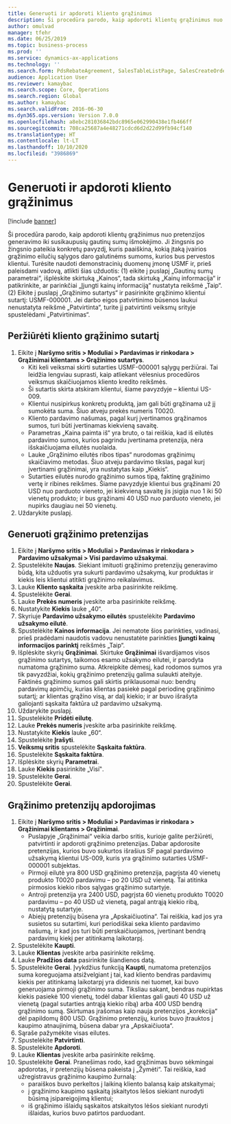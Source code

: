 ```yaml
---
title: Generuoti ir apdoroti kliento grąžinimus
description: Ši procedūra parodo, kaip apdoroti klientų grąžinimus nuo pretenzijos generavimo iki susikaupusių gautinų sumų išmokėjimo.
author: omulvad
manager: tfehr
ms.date: 06/25/2019
ms.topic: business-process
ms.prod: ''
ms.service: dynamics-ax-applications
ms.technology: ''
ms.search.form: PdsRebateAgreement, SalesTableListPage, SalesCreateOrder, SalesTable, MCRPriceHistory, SalesEditLines,  PdsRebateTableListPage, MCRBrokerWriteOffReason, MRCHierarchyAddCust, PdsItemRebateGroup, PdsRebate, PdsRebateProgramTMATable, PdsRebateTable, PdsRebateTableListPagePreviewPane, PdsRebateTrans, PdsRebateType_CustLookup
audience: Application User
ms.reviewer: kamaybac
ms.search.scope: Core, Operations
ms.search.region: Global
ms.author: kamaybac
ms.search.validFrom: 2016-06-30
ms.dyn365.ops.version: Version 7.0.0
ms.openlocfilehash: a8ebc281036842bdc8965e062990438e1fb466ff
ms.sourcegitcommit: 708ca25687a4e48271cdcd6d2d22d99fb94cf140
ms.translationtype: HT
ms.contentlocale: lt-LT
ms.lasthandoff: 10/10/2020
ms.locfileid: "3986869"
---
```

# <a name="generate-and-process-customer-rebates"></a>Generuoti ir apdoroti kliento grąžinimus

[!include [banner](../../includes/banner.md)]

Ši procedūra parodo, kaip apdoroti klientų grąžinimus nuo pretenzijos generavimo iki susikaupusių gautinų sumų išmokėjimo. Ji žingsnis po žingsnio pateikia konkretų pavyzdį, kuris paaiškina, kokią įtaką įvairios grąžinimo eilučių sąlygos daro galutinėms sumoms, kurios bus pervestos klientui. Turėsite naudoti demonstracinių duomenų įmonę USMF ir, prieš paleisdami vadovą, atlikti šias užduotis: (1) eikite į puslapį „Gautinų sumų parametrai“, išplėskite skirtuką „Kainos“, tada skirtuką „Kainų informacija“ ir patikrinkite, ar parinkčiai „Įjungti kainų informaciją“ nustatyta reikšmė „Taip“. (2) Eikite į puslapį „Grąžinimo sutartys“ ir pasirinkite grąžinimo klientui sutartį: USMF-000001. Jei darbo eigos patvirtinimo būsenos laukui nenustatyta reikšmė „Patvirtinta“, turite jį patvirtinti veiksmų srityje spustelėdami „Patvirtinimas“.


## <a name="review-a-customer-rebate-agreement"></a>Peržiūrėti kliento grąžinimo sutartį
1. Eikite į **Naršymo sritis > Moduliai > Pardavimas ir rinkodara > Grąžinimai klientams > Grąžinimo sutartys**.
    - Kiti keli veiksmai skirti sutarties USMF-000001 sąlygų peržiūrai. Tai leidžia lengviau suprasti, kaip atliekant vėlesnius procedūros veiksmus skaičiuojamos kliento kredito reikšmės.  
    - Ši sutartis skirta atskiram klientui, šiame pavyzdyje – klientui US-009.  
    - Klientui nusipirkus konkretų produktą, jam gali būti grąžinama už jį sumokėta suma. Šiuo atveju prekės numeris T0020.   
    - Kliento pardavimo našumas, pagal kurį įvertinamos grąžinamos sumos, turi būti įvertinamas kiekvieną savaitę.  
    - Parametras „Kaina paimta iš“ yra bruto, o tai reiškia, kad iš eilutės pardavimo sumos, kurios pagrindu įvertinama pretenzija, nėra išskaičiuojama eilutės nuolaida.  
    - Lauke „Grąžinimo eilutės ribos tipas“ nurodomas grąžinimų skaičiavimo metodas. Šiuo atveju pardavimo tikslas, pagal kurį įvertinami grąžinimai, yra nustatytas kaip „Kiekis“.   
    - Sutarties eilutės nurodo grąžinimo sumos tipą, faktinę grąžinimo vertę ir ribines reikšmes. Šiame pavyzdyje klientui bus grąžinami 20 USD nuo parduoto vieneto, jei kiekvieną savaitę jis įsigija nuo 1 iki 50 vienetų produkto; ir bus grąžinami 40 USD nuo parduoto vieneto, jei nupirks daugiau nei 50 vienetų.  
2. Uždarykite puslapį.

## <a name="generate-rebate-claims"></a>Generuoti grąžinimo pretenzijas
1. Eikite į **Naršymo sritis > Moduliai > Pardavimas ir rinkodara > Pardavimo užsakymai > Visi pardavimo užsakymai**.
2. Spustelėkite **Naujas**. Siekiant imituoti grąžinimo pretenzijų generavimo būdą, kita užduotis yra sukurti pardavimo užsakymą, kur produktas ir kiekis leis klientui atitikti grąžinimo reikalavimus.    
3. Lauke **Kliento sąskaita** įveskite arba pasirinkite reikšmę.
4. Spustelėkite **Gerai**.
5. Lauke **Prekės numeris** įveskite arba pasirinkite reikšmę.
6. Nustatykite **Kiekis** lauke „40“.
7. Skyriuje **Pardavimo užsakymo eilutės** spustelėkite **Pardavimo užsakymo eilutė**.
8. Spustelėkite **Kainos informacija**. Jei nematote šios parinkties, vadinasi, prieš pradėdami naudotis vadovu nenustatėte parinkties **Įjungti kainų informacijos parinktį** reikšmės „Taip“.     
9. Išplėskite skyrių **Grąžinimai**. Skirtuke **Grąžinimai** išvardijamos visos grąžinimo sutartys, taikomos esamo užsakymo eilutei, ir parodyta numatoma grąžinimo suma. Atkreipkite dėmesį, kad rodomos sumos yra tik pavyzdžiai, kokių grąžinimo pretenzijų galima sulaukti ateityje. Faktinės grąžinimo sumos gali skirtis priklausomai nuo: bendrų pardavimų apimčių, kurias klientas pasiekė pagal periodinę grąžinimo sutartį; ar klientas grąžino visą, ar dalį kiekio; ir ar buvo išrašyta galiojanti sąskaita faktūra už pardavimo užsakymą.
10. Uždarykite puslapį.
11. Spustelėkite **Pridėti eilutę**.
12. Lauke **Prekės numeris** įveskite arba pasirinkite reikšmę.
13. Nustatykite **Kiekis** lauke „60“.
14. Spustelėkite **Įrašyti**.
15. **Veiksmų sritis** spustelėkite **Sąskaita faktūra**.
16. Spustelėkite **Sąskaita faktūra**.
17. Išplėskite skyrių **Parametrai**.
18. Lauke **Kiekis** pasirinkite „Visi‟.
19. Spustelėkite **Gerai**.
20. Spustelėkite **Gerai**.

## <a name="process-rebate-claims"></a>Grąžinimo pretenzijų apdorojimas
1. Eikite į **Naršymo sritis > Moduliai > Pardavimas ir rinkodara > Grąžinimai klientams > Grąžinimai**.
    - Puslapyje „Grąžinimai“ veikia darbo sritis, kurioje galite peržiūrėti, patvirtinti ir apdoroti grąžinimo pretenzijas. Dabar apdorosite pretenzijas, kurios buvo sukurtos išrašius SF pagal pardavimo užsakymą klientui US-009, kuris yra grąžinimo sutarties USMF-000001 subjektas.   
    - Pirmoji eilutė yra 800 USD grąžinimo pretenzija, pagrįsta 40 vienetų produkto T0020 pardavimu – po 20 USD už vienetą. Tai atitinka pirmosios kiekio ribos sąlygas grąžinimo sutartyje.  
    - Antroji pretenzija yra 2400 USD, pagrįsta 60 vienetų produkto T0020 pardavimu – po 40 USD už vienetą, pagal antrąją kiekio ribą, nustatytą sutartyje.  
    - Abiejų pretenzijų būsena yra „Apskaičiuotina“. Tai reiškia, kad jos yra susietos su sutartimi, kuri periodiškai seka kliento pardavimo našumą, ir kad jos turi būti perskaičiuojamos, įvertinant bendrą pardavimų kiekį per atitinkamą laikotarpį.   
2. Spustelėkite **Kaupti**.
3. Lauke **Klientas** įveskite arba pasirinkite reikšmę.
4. Lauke **Pradžios data** pasirinkite šiandienos datą.
5. Spustelėkite **Gerai**. Įvykdžius funkciją **Kaupti**, numatoma pretenzijos suma koreguojama atsižvelgiant į tai, kad kliento bendras pardavimų kiekis per atitinkamą laikotarpį yra didesnis nei tuomet, kai buvo generuojama pirmoji grąžinimo suma. Tiksliau sakant, bendras nupirktas kiekis pasiekė 100 vienetų, todėl dabar klientas gali gauti 40 USD už vienetą (pagal sutarties antrąją kiekio ribą) arba 400 USD bendrą grąžinimo sumą. Skirtumas įrašomas kaip nauja pretenzijos „korekcija“ dėl papildomų 800 USD. Grąžinimo pretenzijų, kurios buvo įtrauktos į kaupimo atnaujinimą, būsena dabar yra „Apskaičiuota“. 
6. Sąraše pažymėkite visas eilutes.
7. Spustelėkite **Patvirtinti**.
8. Spustelėkite **Apdoroti**.
9. Lauke **Klientas** įveskite arba pasirinkite reikšmę.
10. Spustelėkite **Gerai**. Pranešimas rodo, kad grąžinimas buvo sėkmingai apdorotas, ir pretenzijų būsena pakeista į „Žymėti“. Tai reiškia, kad užregistravus grąžinimo kaupimo žurnalą:
    - paraiškos buvo perkeltos į laikiną kliento balansą kaip atskaitymai;
    - į grąžinimo kaupimo sąskaitą įskaitytos lėšos siekiant nurodyti būsimą įsipareigojimą klientui;
    - iš grąžinimo išlaidų sąskaitos atskaitytos lėšos siekiant nurodyti išlaidas, kurios buvo patirtos parduodant.   

